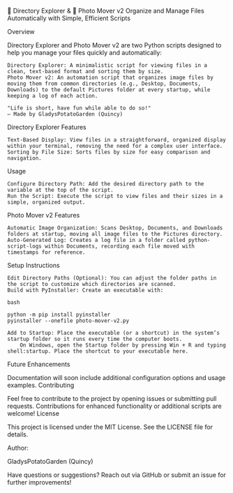 📂 Directory Explorer & 📸 Photo Mover v2
Organize and Manage Files Automatically with Simple, Efficient Scripts

Overview

Directory Explorer and Photo Mover v2 are two Python scripts designed to help you manage your files quickly and automatically:

    Directory Explorer: A minimalistic script for viewing files in a clean, text-based format and sorting them by size.
    Photo Mover v2: An automation script that organizes image files by moving them from common directories (e.g., Desktop, Documents, Downloads) to the default Pictures folder at every startup, while keeping a log of each action.

    "Life is short, have fun while able to do so!"
    — Made by GladysPotatoGarden (Quincy)

Directory Explorer
Features

    Text-Based Display: View files in a straightforward, organized display within your terminal, removing the need for a complex user interface.
    Sorting by File Size: Sorts files by size for easy comparison and navigation.

Usage

    Configure Directory Path: Add the desired directory path to the variable at the top of the script.
    Run the Script: Execute the script to view files and their sizes in a simple, organized output.

Photo Mover v2
Features

    Automatic Image Organization: Scans Desktop, Documents, and Downloads folders at startup, moving all image files to the Pictures directory.
    Auto-Generated Log: Creates a log file in a folder called python-script-logs within Documents, recording each file moved with timestamps for reference.

Setup Instructions

    Edit Directory Paths (Optional): You can adjust the folder paths in the script to customize which directories are scanned.
    Build with PyInstaller: Create an executable with:

    bash

    python -m pip install pyinstaller
    pyinstaller --onefile photo-mover-v2.py

    Add to Startup: Place the executable (or a shortcut) in the system’s startup folder so it runs every time the computer boots.
        On Windows, open the Startup folder by pressing Win + R and typing shell:startup. Place the shortcut to your executable here.

Future Enhancements

Documentation will soon include additional configuration options and usage examples.
Contributing

Feel free to contribute to the project by opening issues or submitting pull requests. Contributions for enhanced functionality or additional scripts are welcome!
License

This project is licensed under the MIT License. See the LICENSE file for details.

Author:

GladysPotatoGarden (Quincy)

Have questions or suggestions? Reach out via GitHub or submit an issue for further improvements!
